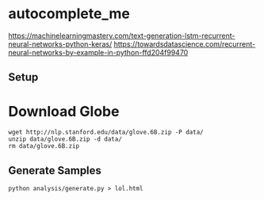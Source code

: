 # autocomplete_me
https://machinelearningmastery.com/text-generation-lstm-recurrent-neural-networks-python-keras/
https://towardsdatascience.com/recurrent-neural-networks-by-example-in-python-ffd204f99470

## Setup
# Download Globe
```
wget http://nlp.stanford.edu/data/glove.6B.zip -P data/
unzip data/glove.6B.zip -d data/
rm data/glove.6B.zip
```

## Generate Samples
```
python analysis/generate.py > lol.html
```